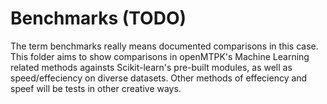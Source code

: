 # Benchmarks (TODO)
The term benchmarks really means documented comparisons in this case.
This folder aims to show comparisons in openMTPK's Machine Learning
related methods againsts Scikit-learn's pre-built modules, as well as
speed/effeciency on diverse datasets. Other methods of effeciency and
speef will be tests in other creative ways.

